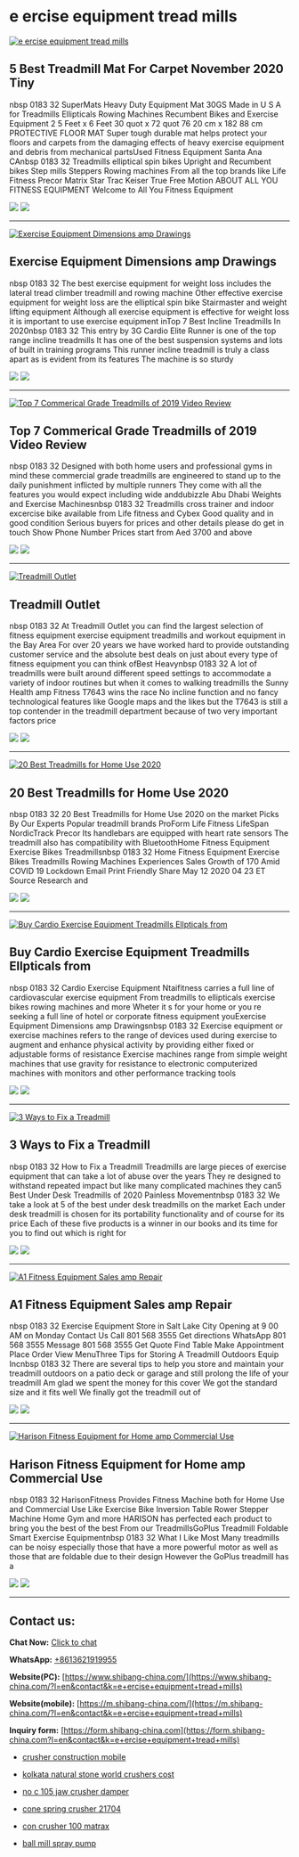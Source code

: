 # e ercise equipment tread mills

<a href="https://swt.shibang-china.com/?l=en&img&k=e+ercise+equipment+tread+mills" target="_blank">![e ercise equipment tread mills](http://static.shibang-china.com/all-800x300/1273.jpg)</a>

## 5 Best Treadmill Mat For Carpet November 2020 Tiny
nbsp 0183 32 SuperMats Heavy Duty Equipment Mat 30GS Made in U S A for Treadmills Ellipticals Rowing Machines Recumbent Bikes and Exercise Equipment 2 5 Feet x 6 Feet 30 quot x 72 quot 76 20 cm x 182 88 cm PROTECTIVE FLOOR MAT Super tough durable mat helps protect your floors and carpets from the damaging effects of heavy exercise equipment and debris from mechanical partsUsed Fitness Equipment Santa Ana CAnbsp 0183 32 Treadmills elliptical spin bikes Upright and Recumbent bikes Step mills Steppers Rowing machines From all the top brands like Life Fitness Precor Matrix Star Trac Keiser True Free Motion ABOUT ALL YOU FITNESS EQUIPMENT Welcome to All You Fitness Equipment


<a href="https://whatsapp.shibangsoft.com/WhatsApp.php" target="_blank" title="WhatsApp">![](http://static.shibang-china.com/icon/whatsapp.png)</a> <a href="https://swt.shibang-china.com/?l=en&icon&k=e+ercise+equipment+tread+mills" target="_blank">![](http://static.shibang-china.com/icon/chat-en.png)</a>

---

<a href="https://swt.shibang-china.com/?l=en&img&k=e+ercise+equipment+tread+mills" target="_blank">![Exercise Equipment Dimensions amp Drawings](http://static.shibang-china.com/all-800x300/1065.jpg)</a>

## Exercise Equipment Dimensions amp Drawings
nbsp 0183 32 The best exercise equipment for weight loss includes the lateral tread climber treadmill and rowing machine Other effective exercise equipment for weight loss are the elliptical spin bike Stairmaster and weight lifting equipment Although all exercise equipment is effective for weight loss it is important to use exercise equipment inTop 7 Best Incline Treadmills In 2020nbsp 0183 32 This entry by 3G Cardio Elite Runner is one of the top range incline treadmills It has one of the best suspension systems and lots of built in training programs This runner incline treadmill is truly a class apart as is evident from its features The machine is so sturdy


<a href="https://whatsapp.shibangsoft.com/WhatsApp.php" target="_blank" title="WhatsApp">![](http://static.shibang-china.com/icon/whatsapp.png)</a> <a href="https://swt.shibang-china.com/?l=en&icon&k=e+ercise+equipment+tread+mills" target="_blank">![](http://static.shibang-china.com/icon/chat-en.png)</a>

---

<a href="https://swt.shibang-china.com/?l=en&img&k=e+ercise+equipment+tread+mills" target="_blank">![Top 7 Commerical Grade Treadmills of 2019 Video Review](http://static.shibang-china.com/all-800x300/1420.jpg)</a>

## Top 7 Commerical Grade Treadmills of 2019 Video Review
nbsp 0183 32 Designed with both home users and professional gyms in mind these commercial grade treadmills are engineered to stand up to the daily punishment inflicted by multiple runners They come with all the features you would expect including wide anddubizzle Abu Dhabi Weights and Exercise Machinesnbsp 0183 32 Treadmills cross trainer and indoor excercise bike available from Life fitness and Cybex Good quality and in good condition Serious buyers for prices and other details please do get in touch Show Phone Number Prices start from Aed 3700 and above


<a href="https://whatsapp.shibangsoft.com/WhatsApp.php" target="_blank" title="WhatsApp">![](http://static.shibang-china.com/icon/whatsapp.png)</a> <a href="https://swt.shibang-china.com/?l=en&icon&k=e+ercise+equipment+tread+mills" target="_blank">![](http://static.shibang-china.com/icon/chat-en.png)</a>

---

<a href="https://swt.shibang-china.com/?l=en&img&k=e+ercise+equipment+tread+mills" target="_blank">![Treadmill Outlet](http://static.shibang-china.com/all-800x300/499.jpg)</a>

## Treadmill Outlet
nbsp 0183 32 At Treadmill Outlet you can find the largest selection of fitness equipment exercise equipment treadmills and workout equipment in the Bay Area For over 20 years we have worked hard to provide outstanding customer service and the absolute best deals on just about every type of fitness equipment you can think ofBest Heavynbsp 0183 32 A lot of treadmills were built around different speed settings to accommodate a variety of indoor routines but when it comes to walking treadmills the Sunny Health amp Fitness T7643 wins the race No incline function and no fancy technological features like Google maps and the likes but the T7643 is still a top contender in the treadmill department because of two very important factors price


<a href="https://whatsapp.shibangsoft.com/WhatsApp.php" target="_blank" title="WhatsApp">![](http://static.shibang-china.com/icon/whatsapp.png)</a> <a href="https://swt.shibang-china.com/?l=en&icon&k=e+ercise+equipment+tread+mills" target="_blank">![](http://static.shibang-china.com/icon/chat-en.png)</a>

---

<a href="https://swt.shibang-china.com/?l=en&img&k=e+ercise+equipment+tread+mills" target="_blank">![20 Best Treadmills for Home Use 2020](http://static.shibang-china.com/all-800x300/180.jpg)</a>

## 20 Best Treadmills for Home Use 2020
nbsp 0183 32 20 Best Treadmills for Home Use 2020 on the market Picks By Our Experts Popular treadmill brands ProForm Life Fitness LifeSpan NordicTrack Precor Its handlebars are equipped with heart rate sensors The treadmill also has compatibility with BluetoothHome Fitness Equipment Exercise Bikes Treadmillsnbsp 0183 32 Home Fitness Equipment Exercise Bikes Treadmills Rowing Machines Experiences Sales Growth of 170 Amid COVID 19 Lockdown Email Print Friendly Share May 12 2020 04 23 ET Source Research and


<a href="https://whatsapp.shibangsoft.com/WhatsApp.php" target="_blank" title="WhatsApp">![](http://static.shibang-china.com/icon/whatsapp.png)</a> <a href="https://swt.shibang-china.com/?l=en&icon&k=e+ercise+equipment+tread+mills" target="_blank">![](http://static.shibang-china.com/icon/chat-en.png)</a>

---

<a href="https://swt.shibang-china.com/?l=en&img&k=e+ercise+equipment+tread+mills" target="_blank">![Buy Cardio Exercise Equipment Treadmills Ellpticals from](http://static.shibang-china.com/all-800x300/926.jpg)</a>

## Buy Cardio Exercise Equipment Treadmills Ellpticals from
nbsp 0183 32 Cardio Exercise Equipment Ntaifitness carries a full line of cardiovascular exercise equipment From treadmills to ellipticals exercise bikes rowing machines and more Wheter it s for your home or you re seeking a full line of hotel or corporate fitness equipment youExercise Equipment Dimensions amp Drawingsnbsp 0183 32 Exercise equipment or exercise machines refers to the range of devices used during exercise to augment and enhance physical activity by providing either fixed or adjustable forms of resistance Exercise machines range from simple weight machines that use gravity for resistance to electronic computerized machines with monitors and other performance tracking tools


<a href="https://whatsapp.shibangsoft.com/WhatsApp.php" target="_blank" title="WhatsApp">![](http://static.shibang-china.com/icon/whatsapp.png)</a> <a href="https://swt.shibang-china.com/?l=en&icon&k=e+ercise+equipment+tread+mills" target="_blank">![](http://static.shibang-china.com/icon/chat-en.png)</a>

---

<a href="https://swt.shibang-china.com/?l=en&img&k=e+ercise+equipment+tread+mills" target="_blank">![3 Ways to Fix a Treadmill](http://static.shibang-china.com/all-800x300/558.jpg)</a>

## 3 Ways to Fix a Treadmill
nbsp 0183 32 How to Fix a Treadmill Treadmills are large pieces of exercise equipment that can take a lot of abuse over the years They re designed to withstand repeated impact but like many complicated machines they can5 Best Under Desk Treadmills of 2020 Painless Movementnbsp 0183 32 We take a look at 5 of the best under desk treadmills on the market Each under desk treadmill is chosen for its portability functionality and of course for its price Each of these five products is a winner in our books and its time for you to find out which is right for


<a href="https://whatsapp.shibangsoft.com/WhatsApp.php" target="_blank" title="WhatsApp">![](http://static.shibang-china.com/icon/whatsapp.png)</a> <a href="https://swt.shibang-china.com/?l=en&icon&k=e+ercise+equipment+tread+mills" target="_blank">![](http://static.shibang-china.com/icon/chat-en.png)</a>

---

<a href="https://swt.shibang-china.com/?l=en&img&k=e+ercise+equipment+tread+mills" target="_blank">![A1 Fitness Equipment Sales amp Repair](http://static.shibang-china.com/all-800x300/987.jpg)</a>

## A1 Fitness Equipment Sales amp Repair
nbsp 0183 32 Exercise Equipment Store in Salt Lake City Opening at 9 00 AM on Monday Contact Us Call 801 568 3555 Get directions WhatsApp 801 568 3555 Message 801 568 3555 Get Quote Find Table Make Appointment Place Order View MenuThree Tips for Storing A Treadmill Outdoors Equip Incnbsp 0183 32 There are several tips to help you store and maintain your treadmill outdoors on a patio deck or garage and still prolong the life of your treadmill Am glad we spent the money for this cover We got the standard size and it fits well We finally got the treadmill out of


<a href="https://whatsapp.shibangsoft.com/WhatsApp.php" target="_blank" title="WhatsApp">![](http://static.shibang-china.com/icon/whatsapp.png)</a> <a href="https://swt.shibang-china.com/?l=en&icon&k=e+ercise+equipment+tread+mills" target="_blank">![](http://static.shibang-china.com/icon/chat-en.png)</a>

---

<a href="https://swt.shibang-china.com/?l=en&img&k=e+ercise+equipment+tread+mills" target="_blank">![Harison Fitness Equipment for Home amp Commercial Use](http://static.shibang-china.com/all-800x300/1454.jpg)</a>

## Harison Fitness Equipment for Home amp Commercial Use
nbsp 0183 32 HarisonFitness Provides Fitness Machine both for Home Use and Commercial Use Like Exercise Bike Inversion Table Rower Stepper Machine Home Gym and more HARISON has perfected each product to bring you the best of the best From our TreadmillsGoPlus Treadmill Foldable Smart Exercise Equipmentnbsp 0183 32 What I Like Most Many treadmills can be noisy especially those that have a more powerful motor as well as those that are foldable due to their design However the GoPlus treadmill has a


<a href="https://whatsapp.shibangsoft.com/WhatsApp.php" target="_blank" title="WhatsApp">![](http://static.shibang-china.com/icon/whatsapp.png)</a> <a href="https://swt.shibang-china.com/?l=en&icon&k=e+ercise+equipment+tread+mills" target="_blank">![](http://static.shibang-china.com/icon/chat-en.png)</a>

---
## Contact us:

**Chat Now:** [Click to chat](https://swt.shibang-china.com?l=en&contact&k=e+ercise+equipment+tread+mills)

**WhatsApp:**  [+8613621919955](https://whatsapp.shibangsoft.com/WhatsApp.php)

**Website(PC):** [https://www.shibang-china.com/](https://www.shibang-china.com/?l=en&contact&k=e+ercise+equipment+tread+mills)

**Website(mobile):** [https://m.shibang-china.com/](https://m.shibang-china.com/?l=en&contact&k=e+ercise+equipment+tread+mills)

**Inquiry form:** [https://form.shibang-china.com](https://form.shibang-china.com?l=en&contact&k=e+ercise+equipment+tread+mills)

* [crusher construction mobile](../170/crusher%20construction%20mobile.md)

* [kolkata natural stone world crushers cost](../169/kolkata%20natural%20stone%20world%20crushers%20cost.md)

* [no c 105 jaw crusher damper](../167/no%20c%20105%20jaw%20crusher%20damper.md)

* [cone spring crusher 21704](../170/cone%20spring%20crusher%2021704.md)

* [con crusher 100 matrax](../169/con%20crusher%20100%20matrax.md)

* [ball mill spray pump](../163/ball%20mill%20spray%20pump.md)